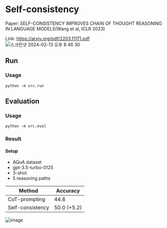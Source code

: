 # Self-consistency

Paper: SELF-CONSISTENCY IMPROVES CHAIN OF THOUGHT REASONING IN LANGUAGE MODELS(Wang et al, ICLR 2023)

Link: https://arxiv.org/pdf/2203.11171.pdf
![스크린샷 2024-02-13 오후 8 46 30](https://github.com/akpe12/Self-consistency/assets/77143331/8a81ac8a-19cb-419d-b411-cdb40af01564)

## Run
### Usage
```
python -m src.run
```
## Evaluation
### Usage
```
python -m src.eval
```
### Result
#### Setup
- AQuA dataset
- gpt-3.5-turbo-0125
- 3-shot
- 5 reasoning paths

| Method | Accuracy |
| ------------ | ------------- |
| CoT-prompting | 44.8  |
| Self-consistency | 50.0 (+5.2)  |

![image](https://github.com/akpe12/Self-consistency/assets/77143331/31b2f64d-9a09-477e-a3f7-4f1304d557ae)
